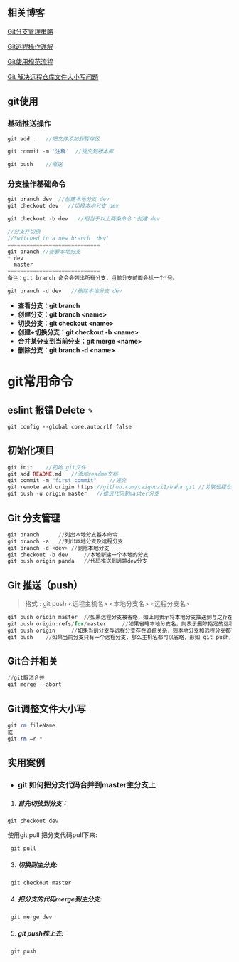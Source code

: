 ## 相关博客

[Git分支管理策略](<http://www.ruanyifeng.com/blog/2012/07/git.html>)

[Git远程操作详解](<http://www.ruanyifeng.com/blog/2014/06/git_remote.html>)

[Git使用规范流程](<http://www.ruanyifeng.com/blog/2015/08/git-use-process.html>)

[Git 解决远程仓库文件大小写问题](<https://www.jianshu.com/p/420d38913578>)


## git使用

### 基础推送操作

```php
git add .	//把文件添加到暂存区

git commit -m '注释'	//提交到版本库

git push	//推送
```



### 分支操作基础命令

```php
git branch dev  //创建本地分支 dev
git checkout dev   //切换本地分支 dev

git checkout -b dev   //相当于以上两条命令：创建 dev 

//分支并切换
//Switched to a new branch 'dev'
=============================
git branch //查看本地分支
* dev
  master
=============================
备注：git branch 命令会列出所有分支，当前分支前面会标一个*号。

git branch -d dev   //删除本地分支 dev
```

- **查看分支：git branch**
- **创建分支：git branch \<name\>**
- **切换分支：git checkout \<name\>**
- **创建+切换分支：git checkout -b \<name\>**
- **合并某分支到当前分支：git merge \<name\>**
- **删除分支：git branch -d \<name\>**

# git常用命令

## eslint 报错 Delete `␍`
```
git config --global core.autocrlf false
```

## 初始化项目

```php
git init	//初始.git文件
git add README.md	//添加readme文档
git commit -m "first commit"	//递交
git remote add origin https://github.com/caigouzi1/haha.git	//关联远程仓库
git push -u origin master	//推送代码到master分支
```

## Git 分支管理

```powershell
git branch		//列出本地分支基本命令
git branch -a	//列出本地分支及远程分支
git branch -d <dev>	//删除本地分支
git checkout -b dev		//本地新建一个本地的分支
git push origin panda	//代码推送到远端dev分支
```

## Git 推送（push）

> 格式 : git push <远程主机名> <本地分支名>  <远程分支名> 

```powershell
git push origin master	//如果远程分支被省略，如上则表示将本地分支推送到与之存在追踪关系的远程分支（通常两者同名），如果该远程分支不存在，则会被新建
git push origin:refs/for/master		//如果省略本地分支名，则表示删除指定的远程分支，因为这等同于推送一个空的本地分支到远程分支，等同于 git push origin --delete master
git push origin		//如果当前分支与远程分支存在追踪关系，则本地分支和远程分支都可以省略，将当前分支推送到origin主机的对应分支
git push	//如果当前分支只有一个远程分支，那么主机名都可以省略，形如 git push，可以使用git branch -r ，查看远程的分支名
```


## Git合并相关

 ```powershell
 //git取消合并
 git merge --abort
 ```
 
## Git调整文件大小写
```powershell
git rm fileName
或
git rm –r * 
```


## 实用案例

- ###  git 如何把分支代码合并到master主分支上

1. ##### 首先切换到分支：

  ```
  git checkout dev
  ```

  使用git pull 把分支代码pull下来:

 ```
  git pull
 ```

 3. ##### 切换到主分支:

 ```
  git checkout master
 ```

 4. #####  把分支的代码merge到主分支:

 ```
  git merge dev
 ```


 5. #####  git push推上去:  

 ```
  git push
 ```